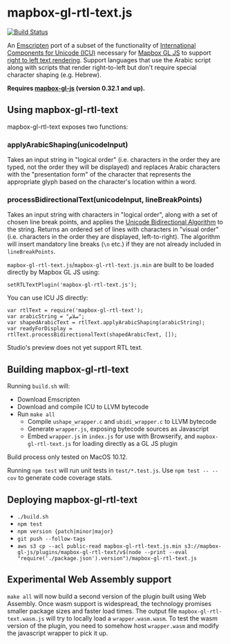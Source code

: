 # mapbox-gl-rtl-text.js

[![Build Status](https://circleci.com/gh/mapbox/mapbox-gl-rtl-text.svg?style=shield)](https://circleci.com/gh/mapbox/mapbox-gl-rtl-text)

An [Emscripten](https://github.com/kripken/emscripten) port of a subset of the functionality of [International Components for Unicode (ICU)](http://site.icu-project.org/) necessary for [Mapbox GL JS](https://github.com/mapbox/mapbox-gl-js) to support [right to left text rendering](https://github.com/mapbox/mapbox-gl/issues/4). Support languages that use the Arabic script along with scripts that render right-to-left but don't require special character shaping (e.g. Hebrew).

**Requires [mapbox-gl-js](https://github.com/mapbox/mapbox-gl-js) (version 0.32.1 and up).**

## Using mapbox-gl-rtl-text

mapbox-gl-rtl-text exposes two functions:

### applyArabicShaping(unicodeInput)
Takes an input string in "logical order" (i.e. characters in the order they are typed, not the order they will be displayed) and replaces Arabic characters with the "presentation form" of the character that represents the appropriate glyph based on the character's location within a word.

### processBidirectionalText(unicodeInput, lineBreakPoints)
Takes an input string with characters in "logical order", along with a set of chosen line break points, and applies the [Unicode Bidirectional Algorithm](http://unicode.org/reports/tr9/) to the string. Returns an ordered set of lines with characters in "visual order" (i.e. characters in the order they are displayed, left-to-right). The algorithm will insert mandatory line breaks (`\n` etc.) if they are not already included in `lineBreakPoints`.

`mapbox-gl-rtl-text.js`/`mapbox-gl-rtl-text.js.min` are built to be loaded directly by Mapbox GL JS using:

    setRTLTextPlugin('mapbox-gl-rtl-text.js');

 You can use ICU JS directly:

    var rtlText = require('mapbox-gl-rtl-text');
    var arabicString = "سلام";
    var shapedArabicText = rtlText.applyArabicShaping(arabicString);
    var readyForDisplay = rtlText.processBidirectionalText(shapedArabicText, []);

Studio's preview does not yet support RTL text.

## Building mapbox-gl-rtl-text

Running `build.sh` will:

 - Download Emscripten
 - Download and compile ICU to LLVM bytecode
 - Run `make all`
	- Compile `ushape_wrapper.c` and `ubidi_wrapper.c` to LLVM bytecode
	- Generate `wrapper.js`, exposing bytecode sources as Javascript
	- Embed `wrapper.js` in `index.js` for use with Browserify, and `mapbox-gl-rtl-text.js` for loading directly as a GL JS plugin

Build process only tested on MacOS 10.12.

Running `npm test` will run unit tests in `test/*.test.js`. Use `npm test -- --cov` to generate code coverage stats.

## Deploying mapbox-gl-rtl-text

 - `./build.sh`
 - `npm test`
 - `npm version {patch|minor|major}`
 - `git push --follow-tags`
 - `aws s3 cp --acl public-read mapbox-gl-rtl-text.js.min s3://mapbox-gl-js/plugins/mapbox-gl-rtl-text/v$(node --print --eval "require('./package.json').version")/mapbox-gl-rtl-text.js`

## Experimental Web Assembly support
`make all` will now build a second version of the plugin built using Web Assembly. Once wasm support is widespread, the technology promises smaller package sizes and faster load times. The output file `mapbox-gl-rtl-text.wasm.js` will try to locally load a `wrapper.wasm.wasm`. To test the wasm version of the plugin, you need to somehow host `wrapper.wasm` and modify the javascript wrapper to pick it up.
